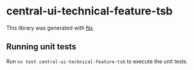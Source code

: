 # central-ui-technical-feature-tsb

This library was generated with [Nx](https://nx.dev).

## Running unit tests

Run `nx test central-ui-technical-feature-tsb` to execute the unit tests.

